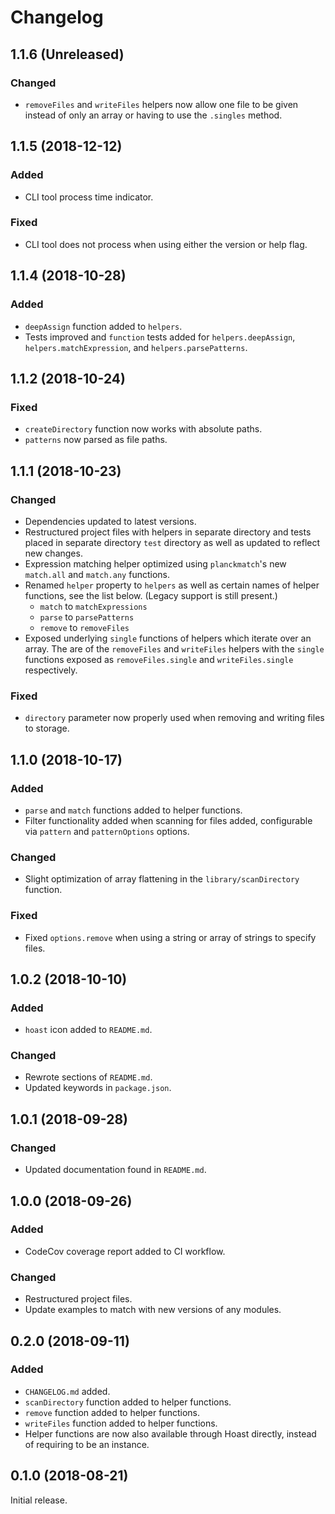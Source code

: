 # Changelog

## 1.1.6 (Unreleased)
### Changed
+ `removeFiles` and `writeFiles` helpers now allow one file to be given instead of only an array or having to use the `.singles` method.

## 1.1.5 (2018-12-12)
### Added
- CLI tool process time indicator.
### Fixed
- CLI tool does not process when using either the version or help flag.

## 1.1.4 (2018-10-28)
### Added
- `deepAssign` function added to `helpers`.
- Tests improved and `function` tests added for `helpers.deepAssign`, `helpers.matchExpression`, and `helpers.parsePatterns`.

## 1.1.2 (2018-10-24)
### Fixed
- `createDirectory` function now works with absolute paths.
- `patterns` now parsed as file paths.

## 1.1.1 (2018-10-23)
### Changed
- Dependencies updated to latest versions.
- Restructured project files with helpers in separate directory and tests placed in separate directory `test` directory as well as updated to reflect new changes.
- Expression matching helper optimized using `planckmatch`'s new `match.all` and `match.any` functions.
- Renamed `helper` property to `helpers` as well as certain names of helper functions, see the list below. (Legacy support is still present.)
  - `match` to `matchExpressions`
  - `parse` to `parsePatterns`
  - `remove` to `removeFiles`
- Exposed underlying `single` functions of helpers which iterate over an array. The are of the `removeFiles` and `writeFiles` helpers with the `single` functions exposed as `removeFiles.single` and `writeFiles.single` respectively.
### Fixed
- `directory` parameter now properly used when removing and writing files to storage.

## 1.1.0 (2018-10-17)
### Added
- `parse` and `match` functions added to helper functions.
- Filter functionality added when scanning for files added, configurable via `pattern` and `patternOptions` options.
### Changed
- Slight optimization of array flattening in the `library/scanDirectory` function.
### Fixed
- Fixed `options.remove` when using a string or array of strings to specify files.

## 1.0.2 (2018-10-10)
### Added
- `hoast` icon added to `README.md`.
### Changed
- Rewrote sections of `README.md`.
- Updated keywords in `package.json`.

## 1.0.1 (2018-09-28)
### Changed
- Updated documentation found in `README.md`.

## 1.0.0 (2018-09-26)
### Added
- CodeCov coverage report added to CI workflow.
### Changed
- Restructured project files.
- Update examples to match with new versions of any modules.

## 0.2.0 (2018-09-11)
### Added
- `CHANGELOG.md` added.
- `scanDirectory` function added to helper functions.
- `remove` function added to helper functions.
- `writeFiles` function added to helper functions.
- Helper functions are now also available through Hoast directly, instead of requiring to be an instance.

## 0.1.0 (2018-08-21)
Initial release.